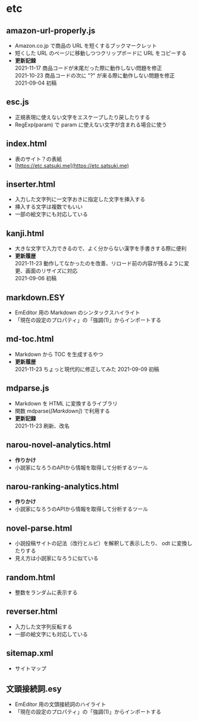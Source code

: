 # etc
## amazon-url-properly.js
* Amazon.co.jp で商品の URL を短くするブックマークレット
* 短くした URL のページに移動しつつクリップボードに URL をコピーする
* **更新記録**  
2021-11-17 商品コードが末尾だった際に動作しない問題を修正  
2021-10-23 商品コードの次に "?" が来る際に動作しない問題を修正  
2021-09-04 初稿

## esc.js
* 正規表現に使えない文字をエスケープしたり戻したりする
* RegExp(param) で param に使えない文字が含まれる場合に使う

## index.html
* 表のサイト？の表紙
* [https://etc.satsuki.me](https://etc.satsuki.me)

## inserter.html
* 入力した文字列に一文字おきに指定した文字を挿入する
* 挿入する文字は複数でもいい
* 一部の絵文字にも対応している

## kanji.html
* 大きな文字で入力できるので、よく分からない漢字を手書きする際に便利
* **更新履歴**  
2021-11-23 動作してなかったのを改善、リロード前の内容が残るように変更、画面のリサイズに対応  
2021-09-06 初稿

## markdown.ESY
* EmEditor 用の Markdown のシンタックスハイライト
* 「現在の設定のプロパティ」の「強調(1)」からインポートする

## md-toc.html
* Markdown から TOC を生成するやつ
* **更新履歴**  
2021-11-23 ちょっと現代的に修正してみた
2021-09-09 初稿

## mdparse.js
* Markdown を HTML に変換するライブラリ
* 関数 mdparse(*[Markdown]*) で利用する
* **更新記録**  
2021-11-23 刷新、改名

## narou-novel-analytics.html
* **作りかけ**
* 小説家になろうのAPIから情報を取得して分析するツール

## narou-ranking-analytics.html
* **作りかけ**
* 小説家になろうのAPIから情報を取得して分析するツール

## novel-parse.html
* 小説投稿サイトの記法（改行とルビ）を解釈して表示したり、 odt に変換したりする
* 見え方は小説家になろうに似ている

## random.html
* 整数をランダムに表示する

## reverser.html
* 入力した文字列反転する
* 一部の絵文字にも対応している

## sitemap.xml
* サイトマップ

## 文頭接続詞.esy
* EmEditor 用の文頭接続詞のハイライト
* 「現在の設定のプロパティ」の「強調(1)」からインポートする
